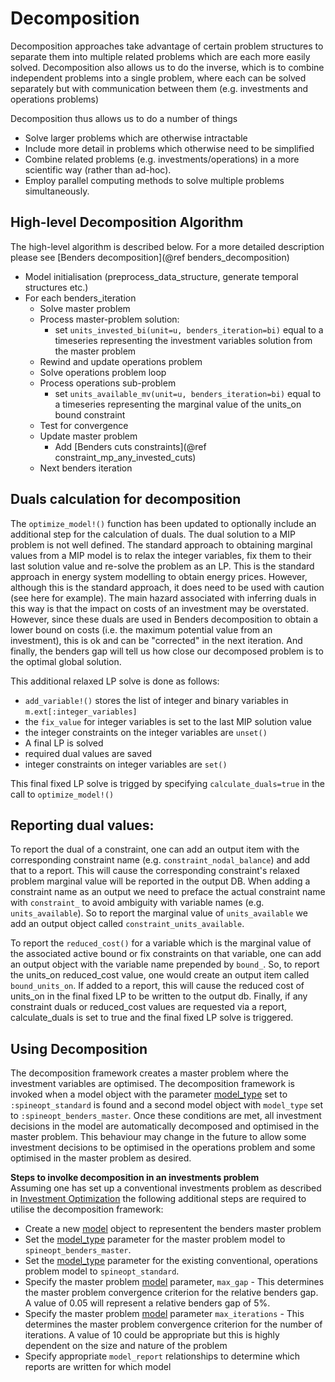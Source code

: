 # Decomposition

Decomposition approaches take advantage of certain problem structures to separate them into multiple related problems which are each more easily solved. Decomposition also allows us to do the inverse, which is to combine independent problems into a single problem, where each can be solved separately but with communication between them (e.g. investments and operations problems)

Decomposition thus allows us to do a number of things

  - Solve larger problems which are otherwise intractable
  - Include more detail in problems which otherwise need to be simplified
  - Combine related problems (e.g. investments/operations) in a more scientific way (rather than ad-hoc).
  - Employ parallel computing methods to solve multiple problems simultaneously.

## High-level Decomposition Algorithm
The high-level algorithm is described below. For a more detailed description please see [Benders decomposition](@ref benders_decomposition)

 - Model initialisation (preprocess_data_structure, generate temporal structures etc.)
 - For each benders_iteration
   - Solve master problem
   - Process master-problem solution:
     - set `units_invested_bi(unit=u, benders_iteration=bi)` equal to a timeseries representing the investment variables solution from the master problem
   - Rewind and update operations problem
   - Solve operations problem loop
   - Process operations sub-problem
     - set `units_available_mv(unit=u, benders_iteration=bi)` equal to a timeseries representing the marginal value of the units_on bound constraint
   - Test for convergence
   - Update master problem
     - Add [Benders cuts constraints](@ref constraint_mp_any_invested_cuts)
   - Next benders iteration

## Duals calculation for decomposition
The `optimize_model!()` function has been updated to optionally include an additional step for the calculation of duals. The dual solution to a MIP problem is not well defined. The standard approach to obtaining marginal values from a MIP model is to relax the integer variables, fix them to their last solution value and re-solve the problem as an LP. This is the standard approach in energy system modelling to obtain energy prices. However, although this is the standard approach, it does need to be used with caution (see here for example). The main hazard associated with inferring duals in this way is that the impact on costs of an investment may be overstated. However, since these duals are used in Benders decomposition to obtain a lower bound on costs (i.e. the maximum potential value from an investment), this is ok and can be "corrected" in the next iteration. And finally, the benders gap will tell us how close our decomposed problem is to the optimal global solution.

This additional relaxed LP solve is done as follows:

  - `add_variable!()` stores the list of integer and binary variables in `m.ext[:integer_variables]`
  - the `fix_value` for integer variables is set to the last MIP solution value
  - the integer constraints on the integer variables are `unset()`
  - A final LP is solved
  - required dual values are saved
  - integer constraints on integer variables are `set()`

This final fixed LP solve is trigged by specifying `calculate_duals=true` in the call to `optimize_model!()`

## Reporting dual values:

To report the dual of a constraint, one can add an output item with the corresponding constraint name (e.g. `constraint_nodal_balance`) and add that to a report. This will cause the corresponding constraint's relaxed problem marginal value will be reported in the output DB. When adding a constraint name as an output we need to preface the actual constraint name with `constraint_` to avoid ambiguity with variable names (e.g. `units_available`). So to report the marginal value of `units_available` we add an output object called `constraint_units_available`.

To report the `reduced_cost()` for a variable which is the marginal value of the associated active bound or fix constraints
on that variable, one can add an output object with the variable name prepended by `bound_`. So, to report the units_on reduced_cost value, one would create an output item called `bound_units_on`. If added to a report, this will cause the reduced cost of units_on in the final fixed LP to be written to the output db.
Finally, if any constraint duals or reduced_cost values are requested via a report, calculate_duals is set to true and the final fixed LP solve is triggered.

## Using Decomposition
The decomposition framework creates a master problem where the investment variables are optimised. The decomposition framework is invoked when a model object with the parameter [model\_type](@ref) set to `:spineopt_standard` is found and a second model object with `model_type` set to `:spineopt_benders_master`. Once these conditions are met, all investment decisions in the model are automatically decomposed and optimised in the master problem. This behaviour may change in the future to allow some investment decisions to be optimised in the operations problem and some optimised in the master problem as desired.

**Steps to involke decomposition in an investments problem**  
Assuming one has set up a conventional investments problem as described in [Investment Optimization](@ref) the following additional steps are required to utilise the decomposition framework:
  - Create a new [model](@ref) object to representent the benders master problem
  - Set the [model\_type](@ref) parameter for the master problem model to `spineopt_benders_master`.
  - Set the [model\_type](@ref) parameter for the existing conventional, operations problem model to `spineopt_standard`.
  - Specify the master problem [model](@ref) parameter, `max_gap` - This determines the master problem convergence criterion for the relative benders gap. A value of 0.05 will represent a relative benders gap of 5%.
  - Specify the master problem [model](@ref) parameter `max_iterations` - This determines the master problem convergence criterion for the number of iterations. A value of 10 could be appropriate but this is highly dependent on the size and nature of the problem
  - Specify appropriate `model_report` relationships to determine which reports are written for which model
